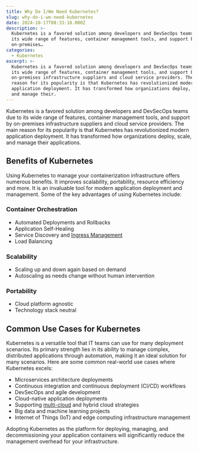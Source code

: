 ```yaml
---
title: Why Do I/We Need Kubernetes?
slug: why-do-i-we-need-kubernetes
date: 2024-10-17T08:33:18.000Z
description: >-
  Kubernetes is a favored solution among developers and DevSecOps teams due to
  its wide range of features, container management tools, and support by
  on-premises…
categories:
  - Kubernetes
excerpt: >-
  Kubernetes is a favored solution among developers and DevSecOps teams due to
  its wide range of features, container management tools, and support by
  on-premises infrastructure suppliers and cloud service providers. The main
  reason for its popularity is that Kubernetes has revolutionized modern
  application deployment. It has transformed how organizations deploy, scale,
  and manage their.
---
```

Kubernetes is a favored solution among developers and DevSecOps teams due to its wide range of features, container management tools, and support by on-premises infrastructure suppliers and cloud service providers. The main reason for its popularity is that Kubernetes has revolutionized modern application deployment. It has transformed how organizations deploy, scale, and manage their applications.

## Benefits of Kubernetes

Using Kubernetes to manage your containerization infrastructure offers numerous benefits. It improves scalability, portability, resource efficiency and more. It is an invaluable tool for modern application deployment and management. Some of the key advantages of using Kubernetes include: 

### Container Orchestration

*   Automated Deployments and Rollbacks
*   Application Self-Healing 
*   Service Discovery and [Ingress Management](/learn/kubernetes/what-is-kubernetes-ingress/)
*   Load Balancing

### Scalability

*   Scaling up and down again based on demand
*   Autoscaling as needs change without human intervention

### Portability

*   Cloud platform agnostic
*   Technology stack neutral

## Common Use Cases for Kubernetes

Kubernetes is a versatile tool that IT teams can use for many deployment scenarios. Its primary strength lies in its ability to manage complex, distributed applications through automation, making it an ideal solution for many scenarios. Here are some common real-world use cases where Kubernetes excels:

*   Microservices architecture deployments
*   Continuous integration and continuous deployment (CI/CD) workflows
*   DevSecOps and agile development
*   Cloud-native application deployments
*   Supporting [multi-cloud](/resource/simplify-kubernetes-and-multi-cloud-complexity-with-the-service-mesh/) and hybrid cloud strategies
*   Big data and machine learning projects
*   Internet of Things (IoT) and edge computing infrastructure management

Adopting Kubernetes as the platform for deploying, managing, and decommissioning your application containers will significantly reduce the management overhead for your infrastructure.
